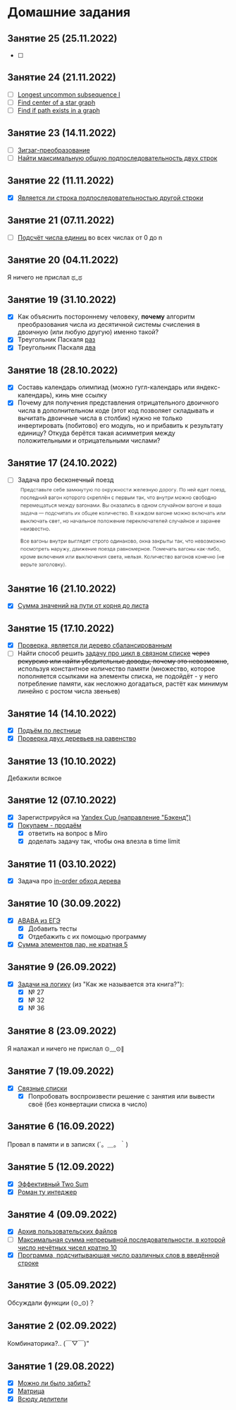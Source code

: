 # Домашние задания
## Занятие 25 (25.11.2022)
- [ ] 
## Занятие 24 (21.11.2022)
- [ ] [Longest uncommon subsequence I](https://leetcode.com/problems/longest-uncommon-subsequence-i/)
- [ ] [Find center of a star graph](https://leetcode.com/problems/find-center-of-star-graph/)
- [ ] [Find if path exists in a graph](https://leetcode.com/problems/find-if-path-exists-in-graph/)
## Занятие 23 (14.11.2022)
- [ ] [Зигзаг-преобразование](https://leetcode.com/problems/zigzag-conversion/) 
- [ ] [Найти максимальную общую подпоследовательность двух строк](https://leetcode.com/problems/longest-common-subsequence/)
## Занятие 22 (11.11.2022)
- [x] [Является ли строка подпоследовательностью другой строки](https://leetcode.com/problems/is-subsequence/)
## Занятие 21 (07.11.2022)
- [ ] [Подсчёт числа единиц](https://leetcode.com/problems/counting-bits/) во всех числах от 0 до n
## Занятие 20 (04.11.2022)
Я ничего не прислал ಥ_ಥ
## Занятие 19 (31.10.2022)
- [x] Как объяснить постороннему человеку, **почему** алгоритм преобразования числа из десятичной системы счисления в двоичную (или любую другую) именно такой?
- [x] Треугольник Паскаля [раз](https://leetcode.com/problems/pascals-triangle/) 
- [x] Треугольник Паскаля [два](https://leetcode.com/problems/pascals-triangle-ii/)

## Занятие 18 (28.10.2022)
- [x] Составь календарь олимпиад (можно гугл-календарь или яндекс-календарь), кинь мне ссылку
- [x] Почему для получения представления отрицательного двоичного числа в дополнительном коде (этот код позволяет складывать и вычитать двоичные числа в столбик) нужно не только инвертировать (побитово) его модуль, но и прибавить к результату единицу? Откуда берётся такая асимметрия между положительными и отрицательными числами?
## Занятие 17 (24.10.2022)
- [ ] Задача про бесконечный поезд
![Здесь должен быть скрин задачи](images/train.png)
## Занятие 16 (21.10.2022)
- [x] [Сумма значений на пути от корня до листа](https://leetcode.com/problems/path-sum/)
## Занятие 15 (17.10.2022)
- [x] [Проверка, является ли дерево сбалансированным](https://leetcode.com/problems/balanced-binary-tree/)
- [ ] Найти способ решить [задачу про цикл в связном списке](https://leetcode.com/problems/linked-list-cycle/) ~~через рекурсию или найти убедительные доводы, почему это невозможно~~, используя константное количество памяти (множество, которое пополняется ссылками на элементы списка, не подойдёт - у него потребление памяти, как несложно догадаться, растёт как минимум линейно с ростом числа звеньев)
## Занятие 14 (14.10.2022)
- [x] [Подъём по лестнице ](https://leetcode.com/problems/climbing-stairs/)
- [x] [Проверка двух деревьев на равенство](https://leetcode.com/problems/same-tree/)
## Занятие 13 (10.10.2022)
Дебажили всякое
## Занятие 12 (07.10.2022)
- [x] Зарегистрируйся на [Yandex Cup (направление "Бэкенд")](https://yandex.ru/cup/backend/)
- [x] [Покупаем - продаём](https://leetcode.com/problems/best-time-to-buy-and-sell-stock/) 
  - [x] ответить на вопрос в Miro
  - [x] доделать задачу так, чтобы она влезла в time limit
## Занятие 11 (03.10.2022)
- [x] Задача про [in-order обход дерева](https://leetcode.com/problems/binary-tree-inorder-traversal/)
## Занятие 10 (30.09.2022)
- [x] [ABABA из ЕГЭ](https://inf-ege.sdamgia.ru/problem?id=27694)
  - [x] Добавить тесты
  - [x] Отдебажить с их помощью программу
- [x] [Сумма элементов пар, не кратная 5](https://inf-ege.sdamgia.ru/problem?id=27890)
## Занятие 9 (26.09.2022)
- [x] [Задачи на логику](lessons/week_05/homework_09_10.md) (из "Как же называется эта книга?"):
  - [x] № 27
  - [x] № 32
  - [x] № 36
## Занятие 8 (23.09.2022)
Я налажал и ничего не прислал ⊙﹏⊙∥
## Занятие 7 (19.09.2022)
- [x] [Связные списки](https://leetcode.com/problems/add-two-numbers/)
    - [x] Попробовать воспроизвести решение с занятия или вывести своё (без конвертации списка в число)
## Занятие 6 (16.09.2022)
Провал в памяти и в записях (´。＿。｀)
## Занятие 5 (12.09.2022)
- [x] [Эффективный Two Sum](https://leetcode.com/problems/two-sum/)
- [x] [Роман ту интеджер](https://leetcode.com/problems/roman-to-integer/)
## Занятие 4 (09.09.2022)
- [x] [Архив пользовательских файлов](https://inf-ege.sdamgia.ru/problem?id=27886)
- [ ] [Максимальная сумма непрерывной последовательности, в которой число нечётных чисел кратно 10](https://inf-ege.sdamgia.ru/problem?id=39256)
- [x] [Программа, подсчитывающая число различных слов в введённой строке](lessons/week_02/homework_04.md)
## Занятие 3 (05.09.2022)
Обсуждали функции (⊙_⊙)？
## Занятие 2 (02.09.2022)
Комбинаторика?.. (￣▽￣)"
## Занятие 1 (29.08.2022)
- [x] [Можно ли было забить?](lessons/week_01/homework_01.md)
- [x] [Матрица](lessons/week_01/homework_01.md)
- [x] [Всюду делители](lessons/week_01/homework_01.md)